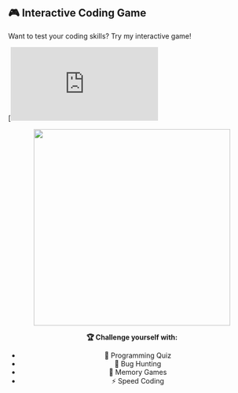 ## 🎮 Interactive Coding Game

Want to test your coding skills? Try my interactive game!

[![Play Game](http://127.0.0.1:5500/Coding_game.html)

<div align="center">
  <img src="https://media.giphy.com/media/26tn33aiTi1jkl6H6/giphy.gif" width="400">
  
  **🏆 Challenge yourself with:**
  - 🧠 Programming Quiz
  - 🐛 Bug Hunting
  - 🧩 Memory Games  
  - ⚡ Speed Coding
</div>
